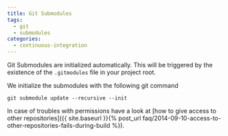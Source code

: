 ```yaml
---
title: Git Submodules
tags:
  - git
  - submodules
categories:
  - continuous-integration
---
```

Git Submodules are initialized automatically. This will be triggered by the existence of the `.gitmodules` file in your project root.

We initialize the submodules with the following git command

`git submodule update --recursive --init`

In case of troubles with permissions have a look at [how to give access to other repositories]({{ site.baseurl }}{% post_url faq/2014-09-10-access-to-other-repositories-fails-during-build %}).
